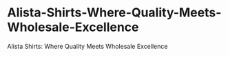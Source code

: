 # Alista-Shirts-Where-Quality-Meets-Wholesale-Excellence
Alista Shirts: Where Quality Meets Wholesale Excellence
